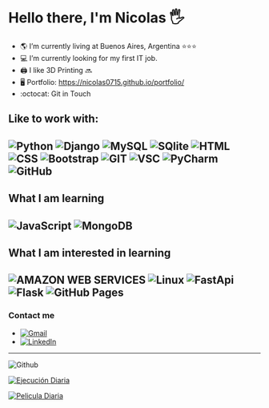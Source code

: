 # Hello there, I'm Nicolas  :raised_hand_with_fingers_splayed:

* :earth_americas: I’m currently living at Buenos Aires, Argentina  ⭐⭐⭐
* :computer: I’m currently looking for my first IT job.
* :printer: I like 3D Printing :soon:
* :desktop_computer: Portfolio: https://nicolas0715.github.io/portfolio/
* :octocat: Git in Touch 

## Like to work with:  

![Python](https://img.shields.io/badge/Python-FFD43B?style=for-the-badge&logo=python&logoColor=blue)
![Django](https://img.shields.io/badge/Django-092E20?style=for-the-badge&logo=django&logoColor=green)
![MySQL](https://img.shields.io/badge/MySQL-005C84?style=for-the-badge&logo=mysql&logoColor=white)
![SQlite](https://img.shields.io/badge/SQLite-07405E?style=for-the-badge&logo=sqlite&logoColor=white)
![HTML](https://img.shields.io/badge/HTML5-E34F26?style=for-the-badge&logo=html5&logoColor=white)
![CSS](https://img.shields.io/badge/CSS3-1572B6?style=for-the-badge&logo=css3&logoColor=white)
![Bootstrap](https://img.shields.io/badge/Bootstrap-563D7C?style=for-the-badge&logo=bootstrap&logoColor=white)
![GIT](https://img.shields.io/badge/GIT-E44C30?style=for-the-badge&logo=git&logoColor=white)
![VSC](https://img.shields.io/badge/Visual_Studio_Code-0078D4?style=for-the-badge&logo=visual%20studio%20code&logoColor=white)
![PyCharm](https://img.shields.io/badge/PyCharm-000000.svg?&style=for-the-badge&logo=PyCharm&logoColor=white)
![GitHub](https://img.shields.io/badge/GitHub-100000?style=for-the-badge&logo=github&logoColor=white)
---
## What I am learning  

![JavaScript](https://img.shields.io/badge/JavaScript-323330?style=for-the-badge&logo=javascript&logoColor=F7DF1E)
![MongoDB](https://img.shields.io/badge/MongoDB-4EA94B?style=for-the-badge&logo=mongodb&logoColor=white)
---
## What I am interested in learning  

![AMAZON WEB SERVICES](https://img.shields.io/badge/Amazon_AWS-FF9900?style=for-the-badge&logo=amazonaws&logoColor=white)
![Linux](https://img.shields.io/badge/Linux-FCC624?style=for-the-badge&logo=linux&logoColor=black)
![FastApi](https://img.shields.io/badge/fastapi-109989?style=for-the-badge&logo=FASTAPI&logoColor=white)
![Flask](https://img.shields.io/badge/Flask-000000?style=for-the-badge&logo=flask&logoColor=white)
![GitHub Pages](https://img.shields.io/badge/GitHub%20Pages-222222?style=for-the-badge&logo=GitHub%20Pages&logoColor=white)
---
### Contact me  

* [![Gmail](https://img.shields.io/badge/Gmail-D14836?style=for-the-badge&logo=gmail&logoColor=white)](oteronicolas3@gmail.com)
* [![LinkedIn](https://img.shields.io/badge/LinkedIn-0077B5?style=for-the-badge&logo=linkedin&logoColor=white)](https://www.linkedin.com/in/nicolas-otero-2907b5149/)
---

![Github](https://img.shields.io/badge/-Github-181717?style=for-the-badge&logo=Github&logoColor=white)

[![Ejecución Diaria](https://github.com/nicolas0715/WebScrapping1/actions/workflows/main.yml/badge.svg)](https://github.com/nicolas0715/WebScrapping1/actions/workflows/main.yml)

[![Pelicula Diaria](https://github.com/nicolas0715/Peliculas/actions/workflows/main.yml/badge.svg)](https://github.com/nicolas0715/Peliculas/actions/workflows/main.yml)
